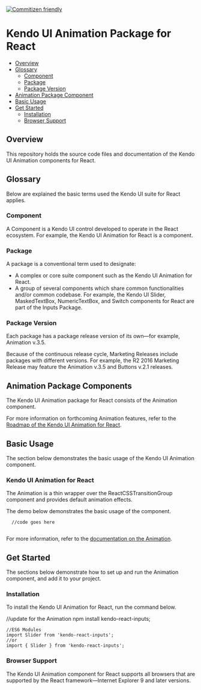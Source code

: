 [![Commitizen friendly](https://img.shields.io/badge/commitizen-friendly-brightgreen.svg)](http://commitizen.github.io/cz-cli/)

# Kendo UI Animation Package for React

* [Overview](https://github.com/telerik/kendo-react-animation#overview)
* [Glossary](https://github.com/telerik/kendo-react-animation#glossary)
  * [Component](https://github.com/telerik/kendo-react-animation#component)
  * [Package](https://github.com/telerik/kendo-react-animation#package)
  * [Package Version](https://github.com/telerik/kendo-react-animation#package-version)
* [Animation Package Component](https://github.com/telerik/kendo-react-animation#inputs-package-components)
* [Basic Usage](https://github.com/telerik/kendo-react-animation#basic-usage)
* [Get Started](https://github.com/telerik/kendo-react-animation#get-started)
  * [Installation](https://github.com/telerik/kendo-react-animation#installation)
  * [Browser Support](https://github.com/telerik/kendo-react-animation#browser-support)

## Overview

This repository holds the source code files and documentation of the Kendo UI Animation components for React.

## Glossary

Below are explained the basic terms used the Kendo UI suite for React applies.

### Component

A Component is a Kendo UI control developed to operate in the React ecosystem. For example, the Kendo UI Animation for React is a component.

### Package

A package is a conventional term used to designate:

* A complex or core suite component such as the Kendo UI Animation for React.
* A group of several components which share common functionalities and/or common codebase. For example, the Kendo UI Slider, MaskedTextBox, NumericTextBox, and Switch components for React are part of the Inputs Package.

### Package Version

Each package has a package release version of its own&mdash;for example, Animation v.3.5.

Because of the continuous release cycle, Marketing Releases include packages with different versions. For example, the R2 2016 Marketing Release may feature the Animation v.3.5 and Buttons v.2.1 releases.

## Animation Package Components

The Kendo UI Animation package for React consists of the Animation component.

For more information on forthcoming Animation features, refer to the [Roadmap of the Kendo UI Animation for React](https://github.com/telerik/kendo-react-animation/blob/master/docs/roadmap.md).

## Basic Usage

The section below demonstrates the basic usage of the Kendo UI Animation component.

### Kendo UI Animation for React

The Animation is a thin wrapper over the ReactCSSTransitionGroup component and provides default animation effects.

The demo below demonstrates the basic usage of the component.

```html-preview
  //code goes here
```
```jsx

```

For more information, refer to the [documentation on the Animation](https://github.com/telerik/kendo-react-animation/blob/master/docs/overview.md).

## Get Started

The sections below demonstrate how to set up and run the Animation component, and add it to your project.

### Installation

To install the Kendo UI Animation for React, run the command below.

//update for the Animation
    npm install kendo-react-inputs;

    //ES6 Modules
    import Slider from 'kendo-react-inputs';
    //or
    import { Slider } from 'kendo-react-inputs';

### Browser Support

The Kendo UI Animation component for React supports all browsers that are supported by the React framework&mdash;Internet Explorer 9 and later versions.
